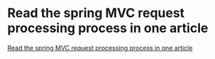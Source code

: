 # Read the spring MVC request processing process in one article
[Read the spring MVC request processing process in one article](https://aiwithcloud.com/2022/09/16/read_the_spring_mvc_request_processing_process_in_one_article/)